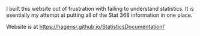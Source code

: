 I built this website out of frustration with failing to understand statistics. It is esentially my attempt at putting all of the Stat 368 information in one place.

Website is at https://hagensr.github.io/StatisticsDocumentation/